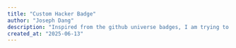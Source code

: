 ```yaml
---
title: "Custom Hacker Badge"
author: "Joseph Dang"
description: "Inspired from the github universe badges, I am trying to create a custom hardware badge that features a custom pcb, e ink display, and bluetooth/nfc support!"
created_at: "2025-06-13"
---
```


